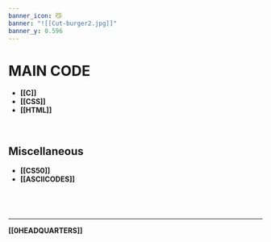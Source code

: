 ```yaml
---
banner_icon: 😼
banner: "![[Cut-burger2.jpg]]"
banner_y: 0.596
---
```

# MAIN CODE
- **[[C]]**
- **[[CSS]]**
- **[[HTML]]**

<br>

## Miscellaneous
- **[[CS50]]**
- **[[ASCIICODES]]**

# 

<br>

---

**[[0HEADQUARTERS]]**
